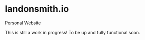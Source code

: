 # landonsmith.io
Personal Website

This is still a work in progress! To be up and fully functional soon.
